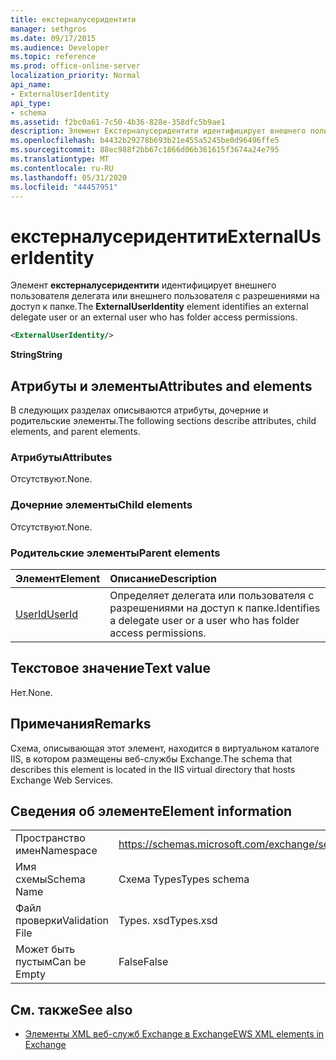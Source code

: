 ```yaml
---
title: екстерналусеридентити
manager: sethgros
ms.date: 09/17/2015
ms.audience: Developer
ms.topic: reference
ms.prod: office-online-server
localization_priority: Normal
api_name:
- ExternalUserIdentity
api_type:
- schema
ms.assetid: f2bc0a61-7c50-4b36-828e-358dfc5b9ae1
description: Элемент Екстерналусеридентити идентифицирует внешнего пользователя делегата или внешнего пользователя с разрешениями на доступ к папке.
ms.openlocfilehash: b4432b29278b693b21e455a5245be0d96496ffe5
ms.sourcegitcommit: 88ec988f2bb67c1866d06b361615f3674a24e795
ms.translationtype: MT
ms.contentlocale: ru-RU
ms.lasthandoff: 05/31/2020
ms.locfileid: "44457951"
---
```

# <a name="externaluseridentity"></a><span data-ttu-id="895df-103">екстерналусеридентити</span><span class="sxs-lookup"><span data-stu-id="895df-103">ExternalUserIdentity</span></span>

<span data-ttu-id="895df-104">Элемент **екстерналусеридентити** идентифицирует внешнего пользователя делегата или внешнего пользователя с разрешениями на доступ к папке.</span><span class="sxs-lookup"><span data-stu-id="895df-104">The **ExternalUserIdentity** element identifies an external delegate user or an external user who has folder access permissions.</span></span> 
  
```xml
<ExternalUserIdentity/>
```

 <span data-ttu-id="895df-105">**String**</span><span class="sxs-lookup"><span data-stu-id="895df-105">**String**</span></span>
## <a name="attributes-and-elements"></a><span data-ttu-id="895df-106">Атрибуты и элементы</span><span class="sxs-lookup"><span data-stu-id="895df-106">Attributes and elements</span></span>

<span data-ttu-id="895df-107">В следующих разделах описываются атрибуты, дочерние и родительские элементы.</span><span class="sxs-lookup"><span data-stu-id="895df-107">The following sections describe attributes, child elements, and parent elements.</span></span>
  
### <a name="attributes"></a><span data-ttu-id="895df-108">Атрибуты</span><span class="sxs-lookup"><span data-stu-id="895df-108">Attributes</span></span>

<span data-ttu-id="895df-109">Отсутствуют.</span><span class="sxs-lookup"><span data-stu-id="895df-109">None.</span></span>
  
### <a name="child-elements"></a><span data-ttu-id="895df-110">Дочерние элементы</span><span class="sxs-lookup"><span data-stu-id="895df-110">Child elements</span></span>

<span data-ttu-id="895df-111">Отсутствуют.</span><span class="sxs-lookup"><span data-stu-id="895df-111">None.</span></span>
  
### <a name="parent-elements"></a><span data-ttu-id="895df-112">Родительские элементы</span><span class="sxs-lookup"><span data-stu-id="895df-112">Parent elements</span></span>

|<span data-ttu-id="895df-113">**Элемент**</span><span class="sxs-lookup"><span data-stu-id="895df-113">**Element**</span></span>|<span data-ttu-id="895df-114">**Описание**</span><span class="sxs-lookup"><span data-stu-id="895df-114">**Description**</span></span>|
|:-----|:-----|
|[<span data-ttu-id="895df-115">UserId</span><span class="sxs-lookup"><span data-stu-id="895df-115">UserId</span></span>](userid.md) <br/> |<span data-ttu-id="895df-116">Определяет делегата или пользователя с разрешениями на доступ к папке.</span><span class="sxs-lookup"><span data-stu-id="895df-116">Identifies a delegate user or a user who has folder access permissions.</span></span>  <br/> |
   
## <a name="text-value"></a><span data-ttu-id="895df-117">Текстовое значение</span><span class="sxs-lookup"><span data-stu-id="895df-117">Text value</span></span>

<span data-ttu-id="895df-118">Нет.</span><span class="sxs-lookup"><span data-stu-id="895df-118">None.</span></span>
  
## <a name="remarks"></a><span data-ttu-id="895df-119">Примечания</span><span class="sxs-lookup"><span data-stu-id="895df-119">Remarks</span></span>

<span data-ttu-id="895df-120">Схема, описывающая этот элемент, находится в виртуальном каталоге IIS, в котором размещены веб-службы Exchange.</span><span class="sxs-lookup"><span data-stu-id="895df-120">The schema that describes this element is located in the IIS virtual directory that hosts Exchange Web Services.</span></span>
  
## <a name="element-information"></a><span data-ttu-id="895df-121">Сведения об элементе</span><span class="sxs-lookup"><span data-stu-id="895df-121">Element information</span></span>

|||
|:-----|:-----|
|<span data-ttu-id="895df-122">Пространство имен</span><span class="sxs-lookup"><span data-stu-id="895df-122">Namespace</span></span>  <br/> |https://schemas.microsoft.com/exchange/services/2006/types  <br/> |
|<span data-ttu-id="895df-123">Имя схемы</span><span class="sxs-lookup"><span data-stu-id="895df-123">Schema Name</span></span>  <br/> |<span data-ttu-id="895df-124">Схема Types</span><span class="sxs-lookup"><span data-stu-id="895df-124">Types schema</span></span>  <br/> |
|<span data-ttu-id="895df-125">Файл проверки</span><span class="sxs-lookup"><span data-stu-id="895df-125">Validation File</span></span>  <br/> |<span data-ttu-id="895df-126">Types. xsd</span><span class="sxs-lookup"><span data-stu-id="895df-126">Types.xsd</span></span>  <br/> |
|<span data-ttu-id="895df-127">Может быть пустым</span><span class="sxs-lookup"><span data-stu-id="895df-127">Can be Empty</span></span>  <br/> |<span data-ttu-id="895df-128">False</span><span class="sxs-lookup"><span data-stu-id="895df-128">False</span></span>  <br/> |
   
## <a name="see-also"></a><span data-ttu-id="895df-129">См. также</span><span class="sxs-lookup"><span data-stu-id="895df-129">See also</span></span>



- [<span data-ttu-id="895df-130">Элементы XML веб-служб Exchange в Exchange</span><span class="sxs-lookup"><span data-stu-id="895df-130">EWS XML elements in Exchange</span></span>](ews-xml-elements-in-exchange.md)

